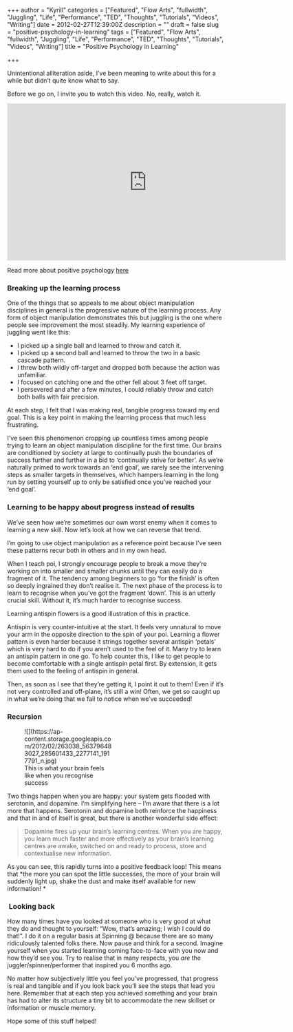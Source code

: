 +++
author = "Kyrill"
categories = ["Featured", "Flow Arts", "fullwidth", "Juggling", "Life", "Performance", "TED", "Thoughts", "Tutorials", "Videos", "Writing"]
date = 2012-02-27T12:39:00Z
description = ""
draft = false
slug = "positive-psychology-in-learning"
tags = ["Featured", "Flow Arts", "fullwidth", "Juggling", "Life", "Performance", "TED", "Thoughts", "Tutorials", "Videos", "Writing"]
title = "Positive Psychology in Learning"

+++


Unintentional alliteration aside, I’ve been meaning to write about this for a while but didn’t quite know what to say.

Before we go on, I invite you to watch this video. No, really, watch it.

<iframe allowfullscreen="" frameborder="0" height="365" src="https://www.youtube.com/embed/fLJsdqxnZb0?feature=oembed" width="648"></iframe>

Read more about positive psychology [here](http://en.wikipedia.org/wiki/Positive_psychology)

### Breaking up the learning process

One of the things that so appeals to me about object manipulation disciplines in general is the progressive nature of the learning process. Any form of object manipulation demonstrates this but juggling is the one where people see improvement the most steadily. My learning experience of juggling went like this:

- I picked up a single ball and learned to throw and catch it.
- I picked up a second ball and learned to throw the two in a basic cascade pattern.
- I threw both wildly off-target and dropped both because the action was unfamiliar.
- I focused on catching one and the other fell about 3 feet off target.
- I persevered and after a few minutes, I could reliably throw and catch both balls with fair precision.

At each step, I felt that I was making real, tangible progress toward my end goal. This is a key point in making the learning process that much less frustrating.

I’ve seen this phenomenon cropping up countless times among people trying to learn an object manipulation discipline for the first time. Our brains are conditioned by society at large to continually push the boundaries of success further and further in a bid to ‘continually strive for better’. As we’re naturally primed to work towards an ‘end goal’, we rarely see the intervening steps as smaller targets in themselves, which hampers learning in the long run by setting yourself up to only be satisfied once you’ve reached your ‘end goal’.

### Learning to be happy about progress instead of results

We’ve seen how we’re sometimes our own worst enemy when it comes to learning a new skill. Now let’s look at how we can reverse that trend.

I’m going to use object manipulation as a reference point because I’ve seen these patterns recur both in others and in my own head.

When I teach poi, I strongly encourage people to break a move they’re working on into smaller and smaller chunks until they can easily do a fragment of it. The tendency among beginners to go ‘for the finish’ is often so deeply ingrained they don’t realise it. The next phase of the process is to learn to recognise when you’ve got the fragment ‘down’. This is an utterly crucial skill. Without it, it’s much harder to recognise success.

Learning antispin flowers is a good illustration of this in practice.

Antispin is very counter-intuitive at the start. It feels very unnatural to move your arm in the opposite direction to the spin of your poi. Learning a flower pattern is even harder because it strings together several antispin ‘petals’ which is very hard to do if you aren’t used to the feel of it. Many try to learn an antispin pattern in one go. To help counter this, I like to get people to become comfortable with a single antispin petal first. By extension, it gets them used to the feeling of antispin in general.

Then, as soon as I see that they’re getting it, I point it out to them! Even if it’s not very controlled and off-plane, it’s still a win! Often, we get so caught up in what we’re doing that we fail to notice when we’ve succeeded!

### Recursion

<figure class="thumbnail wp-caption alignright" id="fb_attachment_563796483027" style="width: 205px">
![](https://ap-content.storage.googleapis.com/2012/02/263038_563796483027_285601433_2277141_1917791_n.jpg)
<figcaption class="caption wp-caption-text">This is what your brain feels like when you recognise success</figcaption></figure>Two things happen when you are happy: your system gets flooded with serotonin, and dopamine. I’m simplifying here – I’m aware that there is a lot more that happens. Serotonin and dopamine both reinforce the happiness and that in and of itself is great, but there is another wonderful side effect:

> Dopamine fires up your brain’s learning centres. When you are happy, you learn much faster and more effectively as your brain’s learning centres are awake, switched on and ready to process, store and contextualise new information.

As you can see, this rapidly turns into a positive feedback loop! This means that *the more you can spot the little successes, the more of your brain will suddenly light up, shake the dust and make itself available for new information! *

###  Looking back

How many times have you looked at someone who is very good at what they do and thought to yourself: “Wow, that’s amazing; I wish I could do that!”. I do it on a regular basis at Spinning @ because there are so many ridiculously talented folks there. Now pause and think for a second. Imagine yourself when you started learning coming face-to-face with you now and how they’d see you. Try to realise that in many respects, you *are* the juggler/spinner/performer that inspired you 6 months ago.

No matter how subjectively little you feel you’ve progressed, that progress is real and tangible and if you look back you’ll see the steps that lead you here. Remember that at each step you achieved something and your brain has had to alter its structure a tiny bit to accommodate the new skillset or information or muscle memory.

Hope some of this stuff helped!


